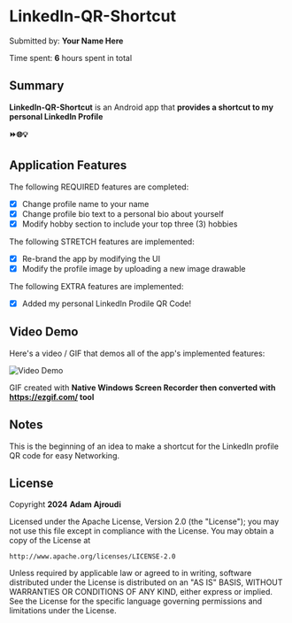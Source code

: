 
# LinkedIn-QR-Shortcut

Submitted by: **Your Name Here**

Time spent: **6** hours spent in total

## Summary

**LinkedIn-QR-Shortcut** is an Android app that **provides a shortcut to my personal LinkedIn Profile**

**⏩🌐💡**

## Application Features

The following REQUIRED features are completed:

- [x] Change profile name to your name
- [x] Change profile bio text to a personal bio about yourself
- [x] Modify hobby section to include your top three (3) hobbies

The following STRETCH features are implemented:

- [x] Re-brand the app by modifying the UI
- [x] Modify the profile image by uploading a new image drawable

The following EXTRA features are implemented:

- [x] Added my personal LinkedIn Prodile QR Code!

## Video Demo

Here's a video / GIF that demos all of the app's implemented features:

<img src='https://imgur.com/a/orAdmFQ.gif' title='Video Demo' width='' alt='Video Demo' />

GIF created with **Native Windows Screen Recorder then converted with https://ezgif.com/ tool**

## Notes

This is the beginning of an idea to make a shortcut for the LinkedIn profile QR code for easy Networking.

## License

Copyright **2024** **Adam Ajroudi**

Licensed under the Apache License, Version 2.0 (the "License");
you may not use this file except in compliance with the License.
You may obtain a copy of the License at

    http://www.apache.org/licenses/LICENSE-2.0

Unless required by applicable law or agreed to in writing, software
distributed under the License is distributed on an "AS IS" BASIS,
WITHOUT WARRANTIES OR CONDITIONS OF ANY KIND, either express or implied.
See the License for the specific language governing permissions and
limitations under the License.
